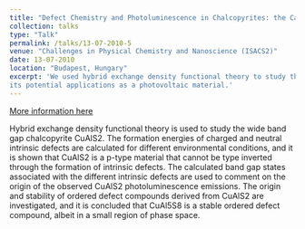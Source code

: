 ```yaml
---
title: "Defect Chemistry and Photoluminescence in Chalcopyrites: the Case of CuAlS2"
collection: talks
type: "Talk"
permalink: /talks/13-07-2010-5
venue: "Challenges in Physical Chemistry and Nanoscience (ISACS2)"
date: 13-07-2010
location: "Budapest, Hungary"
excerpt: 'We used hybrid exchange density functional theory to study the wide band gap chalcopyrite CuAlS2 and 
its potential applications as a photovoltaic material.'
---
```


[More information here](http://www.rsc.org/events/detail/4378/challenges-in-physical-chemistry-and-nanoscience-isacs2)

Hybrid exchange density functional theory is used to study the wide band gap chalcopyrite CuAlS2. 
The formation energies of charged and neutral intrinsic defects are calculated for different environmental 
conditions, and it is shown that CuAlS2 is a p-type material that cannot be type inverted through the 
formation of intrinsic defects. The calculated band gap states associated with the different intrinsic defects 
are used to comment on the origin of the observed CuAlS2 photoluminescence emissions. The origin and 
stability of ordered defect compounds derived from CuAlS2 are investigated,
and it is concluded that CuAl5S8 is a stable ordered defect compound, albeit in a small region of phase space.
